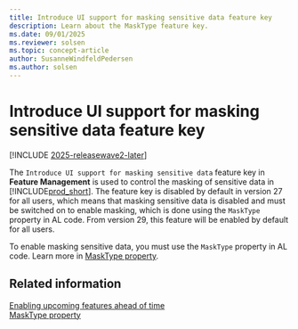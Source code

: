 ```yaml
---
title: Introduce UI support for masking sensitive data feature key
description: Learn about the MaskType feature key.
ms.date: 09/01/2025
ms.reviewer: solsen
ms.topic: concept-article
author: SusanneWindfeldPedersen
ms.author: solsen
---
```


# Introduce UI support for masking sensitive data feature key

[!INCLUDE [2025-releasewave2-later](../includes/2025-releasewave2-later.md)]

The `Introduce UI support for masking sensitive data` feature key in **Feature Management** is used to control the masking of sensitive data in [!INCLUDE[prod_short](includes/prod_short.md)]. The feature key is disabled by default in version 27 for all users, which means that masking sensitive data is disabled and must be switched on to enable masking, which is done using the `MaskType` property in AL code. From version 29, this feature will be enabled by default for all users.

To enable masking sensitive data, you must use the `MaskType` property in AL code. Learn more in [MaskType property](/properties/devenv-masktype-property.md).

## Related information

[Enabling upcoming features ahead of time](/dynamics365/business-central/dev-itpro/administration/feature-management)  
[MaskType property](/properties/devenv-masktype-property.md)  